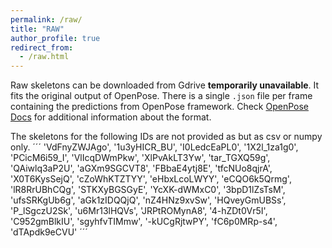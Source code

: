 ```yaml
---
permalink: /raw/
title: "RAW"
author_profile: true
redirect_from: 
  - /raw.html
---
```

Raw skeletons can be downloaded from Gdrive **temporarily unavailable**. It fits the original output of OpenPose. There is a single `.json` file per frame containing 
the predictions from OpenPose framework. Check [OpenPose Docs](https://github.com/CMU-Perceptual-Computing-Lab/openpose/tree/master/doc/media)
for additional information about the format.  

The skeletons for the following IDs are not provided as but as csv or numpy only.
´´´
'VdFnyZWJAgo',
       '1u3yHICR_BU',
       'I0LedcEaPL0',
       '1X2l_1za1g0',
       'PCicM6i59_I',
       'VlIcqDWmPkw',
       'XlPvAkLT3Yw',
       'tar_TGXQ59g',
       'QAiwlq3aP2U',
       'aGXm9SGCVT8',
       'FBbaE4ytj8E',
       'tfcNUo8qjrA',
       'X0T6KysSejQ',
       'cZoWhKTZTYY',
       'eHbxLcoLWYY',
       'eCQO6k5Qrmg',
       'lR8RrUBhCQg',
       'STKXyBGSGyE',
       'YcXK-dWMxC0',
       '3bpD1lZsTsM',
       'ufsSRKgUb6g',
       'aGk1zIDQQjQ',
       'nZ4HNz9xvSw',
       'HQveyGmUBSs',
       'P_lSgczU2Sk',
       'u6Mr13lHQVs',
       'JRPtROMynA8',
       '4-hZDt0Vr5I',
       'C952gmBlkIU',
       'sgyhfvTIMmw',
       '-kUCgRjtwPY',
       'fC6p0MRp-s4',
       'dTApdk9eCVU'
´´´


